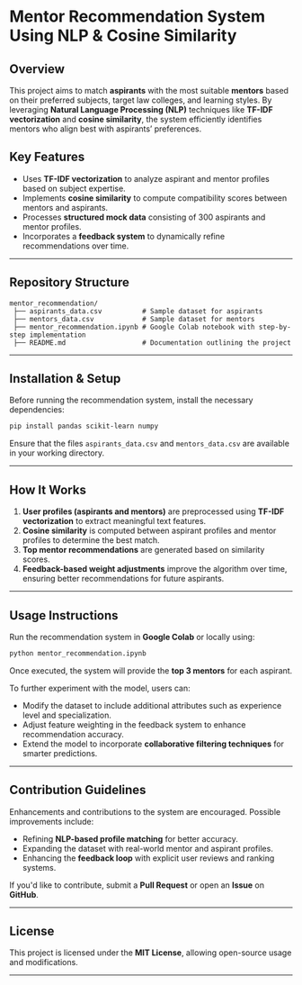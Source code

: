 # Mentor Recommendation System Using NLP & Cosine Similarity

## Overview
This project aims to match **aspirants** with the most suitable **mentors** based on their preferred subjects, target law colleges, and learning styles. By leveraging **Natural Language Processing (NLP)** techniques like **TF-IDF vectorization** and **cosine similarity**, the system efficiently identifies mentors who align best with aspirants’ preferences.

## Key Features
- Uses **TF-IDF vectorization** to analyze aspirant and mentor profiles based on subject expertise.
- Implements **cosine similarity** to compute compatibility scores between mentors and aspirants.
- Processes **structured mock data** consisting of 300 aspirants and mentor profiles.
- Incorporates a **feedback system** to dynamically refine recommendations over time.

---

## Repository Structure
```
mentor_recommendation/
 ├── aspirants_data.csv          # Sample dataset for aspirants
 ├── mentors_data.csv            # Sample dataset for mentors
 ├── mentor_recommendation.ipynb # Google Colab notebook with step-by-step implementation
 ├── README.md                   # Documentation outlining the project
```

---

## Installation & Setup

Before running the recommendation system, install the necessary dependencies:

```bash
pip install pandas scikit-learn numpy
```

Ensure that the files `aspirants_data.csv` and `mentors_data.csv` are available in your working directory.

---

## How It Works
1. **User profiles (aspirants and mentors)** are preprocessed using **TF-IDF vectorization** to extract meaningful text features.
2. **Cosine similarity** is computed between aspirant profiles and mentor profiles to determine the best match.
3. **Top mentor recommendations** are generated based on similarity scores.
4. **Feedback-based weight adjustments** improve the algorithm over time, ensuring better recommendations for future aspirants.

---

## Usage Instructions

Run the recommendation system in **Google Colab** or locally using:

```python
python mentor_recommendation.ipynb
```

Once executed, the system will provide the **top 3 mentors** for each aspirant.

To further experiment with the model, users can:
- Modify the dataset to include additional attributes such as experience level and specialization.
- Adjust feature weighting in the feedback system to enhance recommendation accuracy.
- Extend the model to incorporate **collaborative filtering techniques** for smarter predictions.

---

## Contribution Guidelines
Enhancements and contributions to the system are encouraged. Possible improvements include:
- Refining **NLP-based profile matching** for better accuracy.
- Expanding the dataset with real-world mentor and aspirant profiles.
- Enhancing the **feedback loop** with explicit user reviews and ranking systems.

If you'd like to contribute, submit a **Pull Request** or open an **Issue** on **GitHub**.

---

## License
This project is licensed under the **MIT License**, allowing open-source usage and modifications.

---


